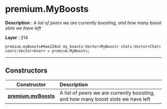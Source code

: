# premium.MyBoosts

**Description** : *A list of peers we are currently boosting, and how many boost slots we have left*

**Layer** : 214

```tl
premium.myBoosts#9ae228e2 my_boosts:Vector<MyBoost> chats:Vector<Chat> users:Vector<User> = premium.MyBoosts;
```

---

## Constructors

| Constructor | Description |
| :---: | :--- |
| [**premium.myBoosts**](constructor/premium.myBoosts) | A list of peers we are currently boosting, and how many boost slots we have left |